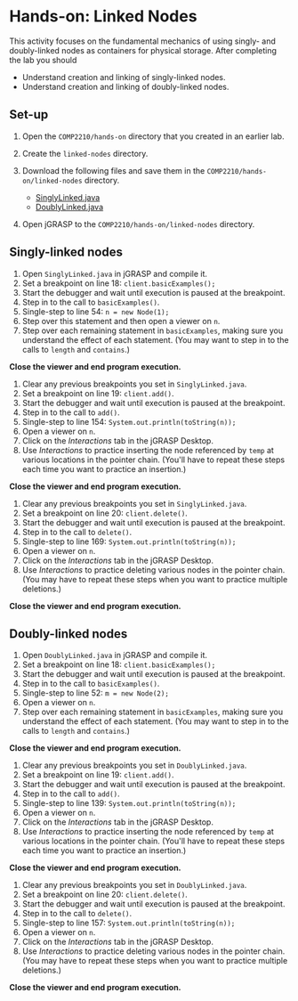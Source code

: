 <!---
   @author   Dean Hendrix (dh@auburn.edu)
   @version  2016-09-28
-->

# Hands-on: Linked Nodes

This activity focuses on the fundamental mechanics of using singly- and doubly-linked nodes as containers for physical storage. After completing the lab you should

* Understand creation and linking of singly-linked nodes.
* Understand creation and linking of doubly-linked nodes.


## Set-up

1. Open the `COMP2210/hands-on` directory that you created in an earlier lab.

1. Create the `linked-nodes` directory.

1. Download the following files and save them in the `COMP2210/hands-on/linked-nodes` directory.
   - [SinglyLinked.java](src/SinglyLinked.java)
   - [DoublyLinked.java](src/DoublyLinked.java)

1. Open jGRASP to the `COMP2210/hands-on/linked-nodes` directory.


## Singly-linked nodes

1. Open `SinglyLinked.java` in jGRASP and compile it.
1. Set a breakpoint on line 18: `client.basicExamples();`
1. Start the debugger and wait until execution is paused at the breakpoint.
1. Step in to the call to `basicExamples()`.
1. Single-step to line 54: `n = new Node(1);`
1. Step over this statement and then open a viewer on `n`.
1. Step over each remaining statement in `basicExamples`, making sure you understand the effect of each statement. (You may want to step in to the calls to `length` and `contains`.)

**Close the viewer and end program execution.**

1. Clear any previous breakpoints you set in `SinglyLinked.java`.
1. Set a breakpoint on line 19: `client.add()`.
1. Start the debugger and wait until execution is paused at the breakpoint.
1. Step in to the call to `add()`.
1. Single-step to line 154: `System.out.println(toString(n));`
1. Open a viewer on `n`.
1. Click on the *Interactions* tab in the jGRASP Desktop.
1. Use *Interactions* to practice inserting the node referenced by `temp` at various locations in the pointer chain. (You'll have to repeat these steps each time you want to practice an insertion.)


**Close the viewer and end program execution.**

1. Clear any previous breakpoints you set in `SinglyLinked.java`.
1. Set a breakpoint on line 20: `client.delete()`.
1. Start the debugger and wait until execution is paused at the breakpoint.
1. Step in to the call to `delete()`.
1. Single-step to line 169: `System.out.println(toString(n));`
1. Open a viewer on `n`.
1. Click on the *Interactions* tab in the jGRASP Desktop.
1. Use *Interactions* to practice deleting various nodes in the pointer chain. (You may have to repeat these steps when you want to practice multiple deletions.)

**Close the viewer and end program execution.**



## Doubly-linked nodes

1. Open `DoublyLinked.java` in jGRASP and compile it.
1. Set a breakpoint on line 18: `client.basicExamples();`
1. Start the debugger and wait until execution is paused at the breakpoint.
1. Step in to the call to `basicExamples()`.
1. Single-step to line 52: `m = new Node(2);`
1. Open a viewer on `n`.
1. Step over each remaining statement in `basicExamples`, making sure you understand the effect of each statement. (You may want to step in to the calls to `length` and `contains`.)

**Close the viewer and end program execution.**

1. Clear any previous breakpoints you set in `DoublyLinked.java`.
1. Set a breakpoint on line 19: `client.add()`.
1. Start the debugger and wait until execution is paused at the breakpoint.
1. Step in to the call to `add()`.
1. Single-step to line 139: `System.out.println(toString(n));`
1. Open a viewer on `n`.
1. Click on the *Interactions* tab in the jGRASP Desktop.
1. Use *Interactions* to practice inserting the node referenced by `temp` at various locations in the pointer chain. (You'll have to repeat these steps each time you want to practice an insertion.)


**Close the viewer and end program execution.**

1. Clear any previous breakpoints you set in `DoublyLinked.java`.
1. Set a breakpoint on line 20: `client.delete()`.
1. Start the debugger and wait until execution is paused at the breakpoint.
1. Step in to the call to `delete()`.
1. Single-step to line 157: `System.out.println(toString(n));`
1. Open a viewer on `n`.
1. Click on the *Interactions* tab in the jGRASP Desktop.
1. Use *Interactions* to practice deleting various nodes in the pointer chain. (You may have to repeat these steps when you want to practice multiple deletions.)

**Close the viewer and end program execution.**


